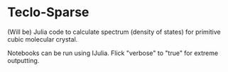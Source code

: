 # Teclo-Sparse

(Will be) Julia code to calculate spectrum (density of states) for primitive cubic molecular crystal.

Notebooks can be run using IJulia. Flick "verbose" to "true" for extreme outputting.
